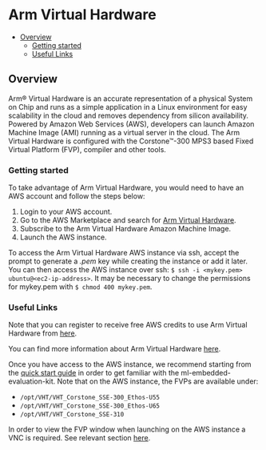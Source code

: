 # Arm Virtual Hardware

- [Overview](./arm_virtual_hardware.md#overview)
  - [Getting started](./arm_virtual_hardware.md#getting-started)
  - [Useful Links](./arm_virtual_hardware.md#useful-links)

## Overview

Arm® Virtual Hardware is an accurate representation of a physical System on Chip and runs as a simple application in a
Linux environment for easy scalability in the cloud and removes dependency from silicon availability.
Powered by Amazon Web Services (AWS), developers can launch Amazon Machine Image
(AMI) running as a virtual server in the cloud. The Arm Virtual Hardware is configured with the Corstone™-300 MPS3
based Fixed Virtual Platform (FVP), compiler and other tools.

### Getting started

To take advantage of Arm Virtual Hardware, you would need to have an AWS account and follow the steps below:

 1. Login to your AWS account.
 2. Go to the AWS Marketplace and search for [Arm Virtual Hardware](https://aws.amazon.com/marketplace/pp/prodview-urbpq7yo5va7g).
 3. Subscribe to the Arm Virtual Hardware Amazon Machine Image.
 4. Launch the AWS instance.

 To access the Arm Virtual Hardware AWS instance via ssh, accept the prompt  to generate a *.pem* key
 while creating the instance or add it later.
 You can then access the AWS instance over ssh: `$ ssh -i <mykey.pem> ubuntu@<ec2-ip-address>`.
 It may be necessary to change the permissions for mykey.pem with `$ chmod 400 mykey.pem`.

### Useful Links

Note that you can register to receive free AWS credits to use Arm Virtual Hardware from
[here](https://www.arm.com/company/contact-us/virtual-hardware).

You can find more information about Arm Virtual Hardware [here](https://arm-software.github.io/VHT/main/overview/html/index.html).

Once you have access to the AWS instance, we recommend starting from the
[quick start guide](../quick_start.md#Quick-start-example-ML-application) in order to get familiar
with the ml-embedded-evaluation-kit. Note that on the AWS instance, the FVPs are available under:
 - `/opt/VHT/VHT_Corstone_SSE-300_Ethos-U55`
 - `/opt/VHT/VHT_Corstone_SSE-300_Ethos-U65`
 - `/opt/VHT/VHT_Corstone_SSE-310`

In order to view the FVP window when launching on the AWS instance a VNC is required.
See relevant section [here](https://aws.amazon.com/premiumsupport/knowledge-center/ec2-linux-2-install-gui/).
